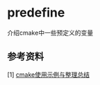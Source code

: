# predefine
介绍cmake中一些预定义的变量
## 参考资料
[1] [cmake使用示例与整理总结](https://blog.csdn.net/wzzfeitian/article/details/40963457)